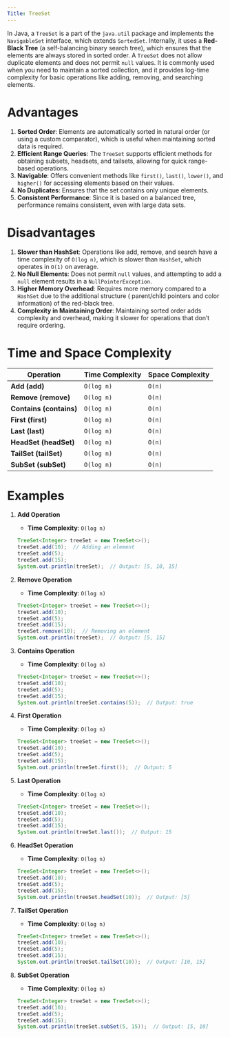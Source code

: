 ```yaml
---
Title: TreeSet
---
```


In Java, a `TreeSet` is a part of the `java.util` package and implements the `NavigableSet` interface, which
extends `SortedSet`. Internally, it uses a **Red-Black Tree** (a self-balancing binary search tree), which ensures that
the elements are always stored in sorted order. A `TreeSet` does not allow duplicate elements and does not permit `null`
values. It is commonly used when you need to maintain a sorted collection, and it provides log-time complexity for basic
operations like adding, removing, and searching elements.

# Advantages

1. **Sorted Order**: Elements are automatically sorted in natural order (or using a custom comparator), which is useful
   when maintaining sorted data is required.
2. **Efficient Range Queries**: The `TreeSet` supports efficient methods for obtaining subsets, headsets, and tailsets,
   allowing for quick range-based operations.
3. **Navigable**: Offers convenient methods like `first()`, `last()`, `lower()`, and `higher()` for accessing elements
   based on their values.
4. **No Duplicates**: Ensures that the set contains only unique elements.
5. **Consistent Performance**: Since it is based on a balanced tree, performance remains consistent, even with large
   data sets.

# Disadvantages

1. **Slower than HashSet**: Operations like add, remove, and search have a time complexity of `O(log n)`, which is
   slower than `HashSet`, which operates in `O(1)` on average.
2. **No Null Elements**: Does not permit `null` values, and attempting to add a `null` element results in
   a `NullPointerException`.
3. **Higher Memory Overhead**: Requires more memory compared to a `HashSet` due to the additional structure (
   parent/child pointers and color information) of the red-black tree.
4. **Complexity in Maintaining Order**: Maintaining sorted order adds complexity and overhead, making it slower for
   operations that don’t require ordering.

# Time and Space Complexity

| Operation               | Time Complexity | Space Complexity |
|-------------------------|-----------------|------------------|
| **Add (add)**           | `O(log n)`      | `O(n)`           |
| **Remove (remove)**     | `O(log n)`      | `O(n)`           |
| **Contains (contains)** | `O(log n)`      | `O(n)`           |
| **First (first)**       | `O(log n)`      | `O(n)`           |
| **Last (last)**         | `O(log n)`      | `O(n)`           |
| **HeadSet (headSet)**   | `O(log n)`      | `O(n)`           |
| **TailSet (tailSet)**   | `O(log n)`      | `O(n)`           |
| **SubSet (subSet)**     | `O(log n)`      | `O(n)`           |

# Examples

1. **Add Operation**
    - **Time Complexity**: `O(log n)`
   ```java
   TreeSet<Integer> treeSet = new TreeSet<>();
   treeSet.add(10);  // Adding an element
   treeSet.add(5);
   treeSet.add(15);
   System.out.println(treeSet);  // Output: [5, 10, 15]
   ```

2. **Remove Operation**
    - **Time Complexity**: `O(log n)`
   ```java
   TreeSet<Integer> treeSet = new TreeSet<>();
   treeSet.add(10);
   treeSet.add(5);
   treeSet.add(15);
   treeSet.remove(10);  // Removing an element
   System.out.println(treeSet);  // Output: [5, 15]
   ```

3. **Contains Operation**
    - **Time Complexity**: `O(log n)`
   ```java
   TreeSet<Integer> treeSet = new TreeSet<>();
   treeSet.add(10);
   treeSet.add(5);
   treeSet.add(15);
   System.out.println(treeSet.contains(5));  // Output: true
   ```

4. **First Operation**
    - **Time Complexity**: `O(log n)`
   ```java
   TreeSet<Integer> treeSet = new TreeSet<>();
   treeSet.add(10);
   treeSet.add(5);
   treeSet.add(15);
   System.out.println(treeSet.first());  // Output: 5
   ```

5. **Last Operation**
    - **Time Complexity**: `O(log n)`
   ```java
   TreeSet<Integer> treeSet = new TreeSet<>();
   treeSet.add(10);
   treeSet.add(5);
   treeSet.add(15);
   System.out.println(treeSet.last());  // Output: 15
   ```

6. **HeadSet Operation**
    - **Time Complexity**: `O(log n)`
   ```java
   TreeSet<Integer> treeSet = new TreeSet<>();
   treeSet.add(10);
   treeSet.add(5);
   treeSet.add(15);
   System.out.println(treeSet.headSet(10));  // Output: [5]
   ```

7. **TailSet Operation**
    - **Time Complexity**: `O(log n)`
   ```java
   TreeSet<Integer> treeSet = new TreeSet<>();
   treeSet.add(10);
   treeSet.add(5);
   treeSet.add(15);
   System.out.println(treeSet.tailSet(10));  // Output: [10, 15]
   ```

8. **SubSet Operation**
    - **Time Complexity**: `O(log n)`
   ```java
   TreeSet<Integer> treeSet = new TreeSet<>();
   treeSet.add(10);
   treeSet.add(5);
   treeSet.add(15);
   System.out.println(treeSet.subSet(5, 15));  // Output: [5, 10]
   ```